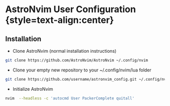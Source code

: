 # AstroNvim User Configuration {style=text-align:center}

## Installation

* Clone AstroNvim (normal installation instructions)

```bash
git clone https://github.com/AstroNvim/AstroNvim ~/.config/nvim
```

* Clone your empty new repository to your ~/.config/nvim/lua folder

```bash
git clone https://github.com/username/astronvim_config.git ~/.config/nvim/lua/user
```

* Initialize AstroNvim

```bash
nvim  --headless -c 'autocmd User PackerComplete quitall'
```
